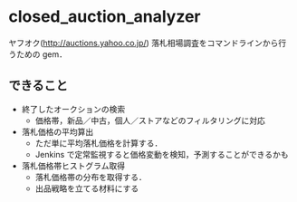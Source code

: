 # closed_auction_analyzer

ヤフオク(http://auctions.yahoo.co.jp/) 落札相場調査をコマンドラインから行うための gem．

## できること
- 終了したオークションの検索
  - 価格帯，新品／中古，個人／ストアなどのフィルタリングに対応
- 落札価格の平均算出
  - ただ単に平均落札価格を計算する．
  - Jenkins で定常監視すると価格変動を検知，予測することができるかも
- 落札価格帯ヒストグラム取得
  - 落札価格帯の分布を取得する．
  - 出品戦略を立てる材料にする
